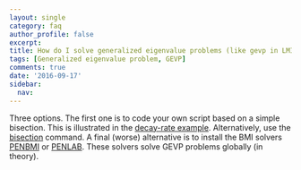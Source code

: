 ```yaml
---
layout: single
category: faq
author_profile: false
excerpt: 
title: How do I solve generalized eigenvalue problems (like gevp in LMILAB)?
tags: [Generalized eigenvalue problem, GEVP]
comments: true
date: '2016-09-17'
sidebar:
  nav:
---
```


Three options. The first one is to code your own script based on a simple bisection. This is illustrated in the [decay-rate example](/examples/decayrate). Alternatively, use the [bisection](/command/bisection) command. A final (worse) alternative is to install the BMI solvers [PENBMI](/solver/penbmi) or  [PENLAB](/solver/penlab). These solvers solve GEVP problems globally (in theory).
